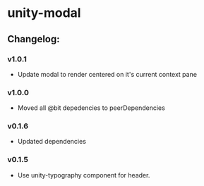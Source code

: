# unity-modal

## Changelog:

### v1.0.1
- Update modal to render centered on it's current context pane

### v1.0.0
- Moved all @bit depedencies to peerDependencies

### v0.1.6
- Updated dependencies

### v0.1.5
- Use unity-typography component for header.
